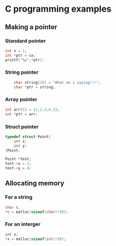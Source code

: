 # C programming examples 

## Making a pointer

### Standard pointer

```c
int x = 1;
int *ptr = &x;
printf("%p",*ptr);
```

### String pointer

```c 
    char string[20] = "What am i saying!!!";
    char *ptr = string; 
```

### Array pointer

```c
int arr[5] = {1,2,4,6,3};
int *ptr = arr;
```

### Struct pointer
```c
typedef struct Point{
    int x;
    int y;
}Point;

Point *test;
test->x = 2;
test->y = 4;
```

## Allocating memory 

### For a string

```c
char c;
*c = malloc(sizeof(char)*20);
```

### For an interger
```c
int x;
*x = malloc(sizeof(int)*20);
```




